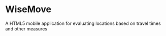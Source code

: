 WiseMove
========

A HTML5 mobile application for evaluating locations based on travel times and other measures
